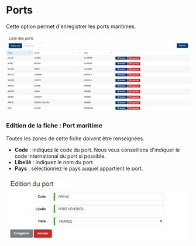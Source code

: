 # Ports

Cette option permet d'enregistrer les ports maritimes.

![](../../.gitbook/assets/port1.png)

### **Edition de la fiche : Port maritime**

Toutes les zones de cette fiche doivent être renseignées.

* **Code** : indiquez le code du port. Nous vous conseillons d'indiquer le code international du port si possible.
* **Libellé** : indiquez le nom du port
* **Pays** : sélectionnez le pays auquel appartient le port.

![](../../.gitbook/assets/port2.png)
